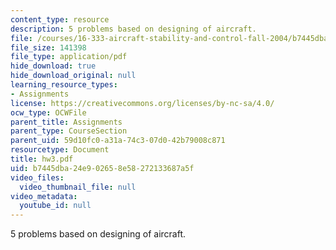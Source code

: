 ```yaml
---
content_type: resource
description: 5 problems based on designing of aircraft.
file: /courses/16-333-aircraft-stability-and-control-fall-2004/b7445dba24e902658e58272133687a5f_hw3.pdf
file_size: 141398
file_type: application/pdf
hide_download: true
hide_download_original: null
learning_resource_types:
- Assignments
license: https://creativecommons.org/licenses/by-nc-sa/4.0/
ocw_type: OCWFile
parent_title: Assignments
parent_type: CourseSection
parent_uid: 59d10fc0-a31a-74c3-07d0-42b79008c871
resourcetype: Document
title: hw3.pdf
uid: b7445dba-24e9-0265-8e58-272133687a5f
video_files:
  video_thumbnail_file: null
video_metadata:
  youtube_id: null
---
```

5 problems based on designing of aircraft.